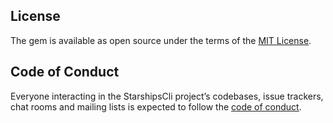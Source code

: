## License

The gem is available as open source under the terms of the [MIT License](https://opensource.org/licenses/MIT).

## Code of Conduct

Everyone interacting in the StarshipsCli project’s codebases, issue trackers, chat rooms and mailing lists is expected to follow the [code of conduct](https://github.com/[USERNAME]/starships_cli/blob/master/CODE_OF_CONDUCT.md).
